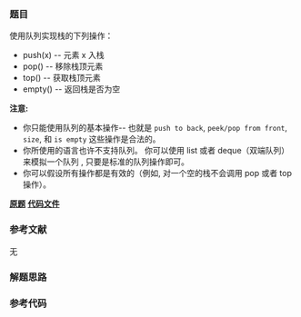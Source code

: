 ### 题目
使用队列实现栈的下列操作：

  * push(x) -- 元素 x 入栈
  * pop() -- 移除栈顶元素
  * top() -- 获取栈顶元素
  * empty() -- 返回栈是否为空

**注意:**

  * 你只能使用队列的基本操作-- 也就是 `push to back`, `peek/pop from front`, `size`, 和 `is empty` 这些操作是合法的。
  * 你所使用的语言也许不支持队列。 你可以使用 list 或者 deque（双端队列）来模拟一个队列 , 只要是标准的队列操作即可。
  * 你可以假设所有操作都是有效的（例如, 对一个空的栈不会调用 pop 或者 top 操作）。

 **[原题](https://leetcode-cn.com/problems/implement-stack-using-queues/)**    **[代码文件]()**


### 参考文献
无

### 解题思路




### 参考代码

```go


```




